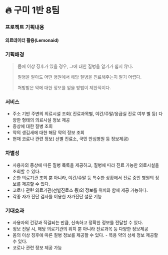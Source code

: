 # :fire: 구미 1반 8팀



### 프로젝트 기획내용

#### 의료데이터 활용(Lemonaid)

### 기획배경

> 몸에 이상 징후가 있을 경우, 그에 대한 질병을 알기가 쉽지 않다. 
>
> 질병을 알아도 어떤 병원에서 해당 질병을 진료해주는지 알기 어렵다. 
>
> 처방받은 약에 대한 정보를 얻을 방법이 제한적이다.



### 서비스

- 주소 기반 주변의 의료시설 조회( 진료과목별, 야간/주말/응급실 진료 여부 별 등) 다양한 형태의 의료시설 정보 제공 
- 증상에 대한 질병 조회 
- 약의 생김새에 대한 해당 약의 정보 조회 
- 현재 코로나 관련 정보( 선별 진료소, 국민 안심병원 등 정보제공)



### 차별성

- 사용자의 증상에 따른 질병 목록을 제공하고, 질병에 따라 진료 가능한 의료시설을 조회할 수 있다.
- 순한 의료기관 조회 뿐 아니라, 야간/주말 등 특수한 상황에서 진료 중인 병원의 정보를 제공할 수 있다. 
- 코로나 관련 의료기관(선별진료소 등)의 정보를 위치와 함께 제공 가능하다. 
- 각종 자가 진단 검사를 이용한 자가진단 설문 기능



### 기대효과

- 사용자의 건강과 직결되는 만큼, 신속하고 정확한 정보를 전달할 수 있다. 
- 정보 전달 시, 해당 의료기관의 위치 뿐 아니라 진료과목 등 다양한 정보제공 
- 몸의 이상 징후에 따른 질병 정보를 제공할 수 있다. - 복용 약의 상세 정보 제공할 수 있다. 
- 코로나 관련 정보 제공 가능



